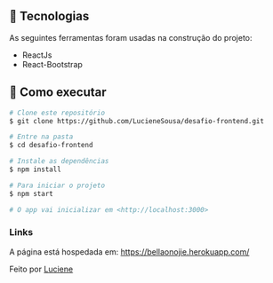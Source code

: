 ## :rocket: Tecnologias

As seguintes ferramentas foram usadas na construção do projeto:

- ReactJs
- React-Bootstrap

## :checkered_flag: Como executar

```bash
# Clone este repositório
$ git clone https://github.com/LucieneSousa/desafio-frontend.git

# Entre na pasta
$ cd desafio-frontend

# Instale as dependências
$ npm install

# Para iniciar o projeto
$ npm start

# O app vai inicializar em <http://localhost:3000>
```

### Links

A página está hospedada em: https://bellaonojie.herokuapp.com/

Feito por <a href="https://github.com/lucieneSousa" target="_blank">Luciene
